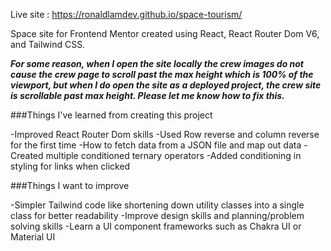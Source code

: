Live site : https://ronaldlamdev.github.io/space-tourism/

Space site for Frontend Mentor created using React, React Router Dom V6, and Tailwind CSS.

***For some reason, when I open the site locally the crew images do not cause the crew page to scroll past the max height 
which is 100% of the viewport, but when I do open the site as a deployed project, the crew site is scrollable past max height.
Please let me know how to fix this.***

###Things I've learned from creating this project

-Improved React Router Dom skills
-Used Row reverse and column reverse for the first time
-How to fetch data from a JSON file and map out data 
-Created multiple conditioned ternary operators
-Added conditioning in styling for links when clicked

###Things I want to improve

-Simpler Tailwind code like shortening down utility classes into a single class for better readability
-Improve design skills and planning/problem solving skills
-Learn a UI component frameworks such as Chakra UI or Material UI
